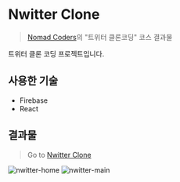 # Nwitter Clone

> [Nomad Coders](https://academy.nomadcoders.co/)의 "트위터 클론코딩" 코스 결과물

트위터 클론 코딩 프로젝트입니다.

## 사용한 기술

- Firebase
- React

## 결과물

> Go to [Nwitter Clone](https://jinyoung4478.github.io/nwitter-clone/)

![nwitter-home](https://user-images.githubusercontent.com/102174146/171821582-0ef1c542-adee-476c-9744-7e6db40b20da.jpg)
![nwitter-main](https://user-images.githubusercontent.com/102174146/171821277-3bc66884-5e1d-4b59-80e5-8bf7b25c1ea4.jpg)
